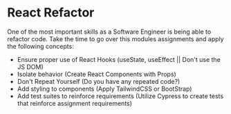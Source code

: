 # React Refactor

One of the most important skills as a Software Engineer is being able to refactor code. Take the time to go over this modules assignments and apply the following concepts:
  
  - Ensure proper use of React Hooks (useState, useEffect || Don't use the JS DOM)
  - Isolate behavior (Create React Components with Props)
  - Don't Repeat Yourself (Do you have any repeated code?)
  - Add styling to components (Apply TailwindCSS or BootStrap)
  - Add test suites to reinforce requirements (Utilize Cypress to create tests that reinforce assignment requirements)
